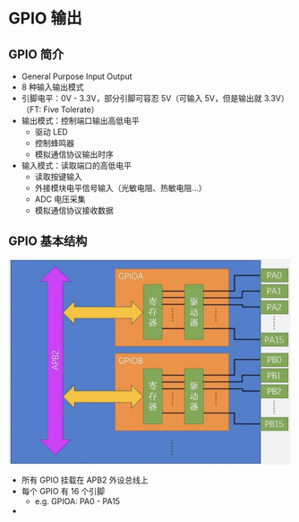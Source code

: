 # GPIO 输出

## GPIO 简介

- General Purpose Input Output
- 8 种输入输出模式
- 引脚电平：0V - 3.3V，部分引脚可容忍 5V（可输入 5V，但是输出就 3.3V）（FT: Five Tolerate）
- 输出模式：控制端口输出高低电平
    - 驱动 LED
    - 控制蜂鸣器
    - 模拟通信协议输出时序
- 输入模式：读取端口的高低电平
    - 读取按键输入
    - 外接模块电平信号输入（光敏电阻、热敏电阻...）
    - ADC 电压采集
    - 模拟通信协议接收数据

## GPIO 基本结构

![](基本结构.jpg)

- 所有 GPIO 挂载在 APB2 外设总线上
- 每个 GPIO 有 16 个引脚
    - e.g. GPIOA: PA0 - PA15
- 